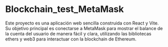 # Blockchain_test_MetaMask
Este proyecto es una aplicación web sencilla construida con React y Vite. Su objetivo principal es conectarse a MetaMask para mostrar el balance de la cuenta del usuario de manera fácil y clara, utilizando las bibliotecas ethers y web3 para interactuar con la blockchain de Ethereum.

